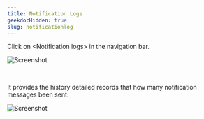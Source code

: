 ```yaml
---
title: Notification Logs
geekdocHidden: true
slug: notificationlog
---
```


Click on \<Notification logs> in the navigation bar.

![Screenshot](/cloud_vista/sysadmin/images/notificationlog1.png)

&nbsp;

It provides the history detailed records that how many notification messages been sent.

![Screenshot](/cloud_vista/sysadmin/images/notificationlog2.png)
